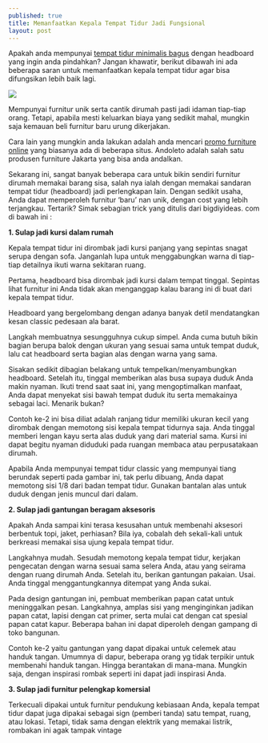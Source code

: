 ```yaml
---
published: true
title: Memanfaatkan Kepala Tempat Tidur Jadi Fungsional
layout: post
---
```

Apakah anda mempunyai <a href="http://andoleto.com/id/20-tempat-tidur">tempat tidur minimalis bagus</a> dengan headboard yang ingin anda pindahkan? Jangan khawatir, berikut dibawah ini ada beberapa saran untuk memanfaatkan kepala tempat tidur agar bisa difungsikan lebih baik lagi. 

<img src="http://www.diydesignerhome.com/wp-content/uploads/2014/03/Nice-Headboards-Bedroom-Pallet-Furniture-Plans1.jpg" />

Mempunyai furnitur unik serta cantik dirumah pasti jadi idaman tiap-tiap orang. Tetapi, apabila mesti keluarkan biaya yang sedikit mahal, mungkin saja kemauan beli furnitur baru urung dikerjakan. 

Cara lain yang mungkin anda lakukan adalah anda mencari <a href="http://andoleto.com/id/prices-drop">promo furniture online</a> yang biasanya ada di beberapa situs. Andoleto adalah salah satu produsen furniture Jakarta yang bisa anda andalkan. 

Sekarang ini, sangat banyak beberapa cara untuk bikin sendiri furnitur dirumah memakai barang sisa, salah nya ialah dengan memakai sandaran tempat tidur (headboard) jadi perlengkapan lain. Dengan sedikit usaha, Anda dapat memperoleh furnitur ‘baru’ nan unik, dengan cost yang lebih terjangkau. Tertarik? Simak sebagian trick yang ditulis dari bigdiyideas. com di bawah ini : 

<b>1. Sulap jadi kursi dalam rumah </b>

Kepala tempat tidur ini dirombak jadi kursi panjang yang sepintas snagat serupa dengan sofa. Janganlah lupa untuk menggabungkan warna di tiap-tiap detailnya ikuti warna sekitaran ruang. 

Pertama, headboard bisa dirombak jadi kursi dalam tempat tinggal. Sepintas lihat furnitur ini Anda tidak akan menganggap kalau barang ini di buat dari kepala tempat tidur. 

Headboard yang bergelombang dengan adanya banyak detil mendatangkan kesan classic pedesaan ala barat. 

Langkah membuatnya sesungguhnya cukup simpel. Anda cuma butuh bikin bagian berupa balok dengan ukuran yang sesuai sama untuk tempat duduk, lalu cat headboard serta bagian alas dengan warna yang sama. 

Sisakan sedikit dibagian belakang untuk tempelkan/menyambungkan headboard. Setelah itu, tinggal memberikan alas busa supaya duduk Anda makin nyaman. Ikuti trend saat saat ini, yang mengoptimalkan manfaat, Anda dapat menyekat sisi bawah tempat duduk itu serta memakainya sebagai laci. Menarik bukan? 

Contoh ke-2 ini bisa diliat adalah ranjang tidur memiliki ukuran kecil yang dirombak dengan memotong sisi kepala tempat tidurnya saja. Anda tinggal memberi lengan kayu serta alas duduk yang dari material sama. Kursi ini dapat begitu nyaman diduduki pada ruangan membaca atau perpusatakaan dirumah. 

Apabila Anda mempunyai tempat tidur classic yang mempunyai tiang berundak seperti pada gambar ini, tak perlu dibuang, Anda dapat memotong sisi 1/8 dari badan tempat tidur. Gunakan bantalan alas untuk duduk dengan jenis muncul dari dalam. 

<b>2. Sulap jadi gantungan beragam aksesoris </b>

Apakah Anda sampai kini terasa kesusahan untuk membenahi aksesori berbentuk topi, jaket, perhiasan? Bila iya, cobalah deh sekali-kali untuk berkreasi memakai sisa ujung kepala tempat tidur. 

Langkahnya mudah. Sesudah memotong kepala tempat tidur, kerjakan pengecatan dengan warna sesuai sama selera Anda, atau yang seirama dengan ruang dirumah Anda. Setelah itu, berikan gantungan pakaian. Usai. Anda tinggal menggantungkannya ditempat yang Anda sukai. 

Pada design gantungan ini, pembuat memberikan papan catat untuk meninggalkan pesan. Langkahnya, amplas sisi yang menginginkan jadikan papan catat, lapisi dengan cat primer, serta mulai cat dengan cat spesial papan catat kapur. Beberapa bahan ini dapat diperoleh dengan gampang di toko bangunan. 

Contoh ke-2 yaitu gantungan yang dapat dipakai untuk celemek atau handuk tangan. Umumnya di dapur, beberapa orang yg tidak terpikir untuk membenahi handuk tangan. Hingga berantakan di mana-mana. Mungkin saja, dengan inspirasi rombak seperti ini dapat jadi inspirasi Anda. 

<b>3. Sulap jadi furnitur pelengkap komersial </b>

Terkecuali dipakai untuk furnitur pendukung kebiasaan Anda, kepala tempat tidur dapat juga dipakai sebagai sign (pemberi tanda) satu tempat, ruang, atau lokasi. Tetapi, tidak sama dengan elektrik yang memakai listrik, rombakan ini agak tampak vintage